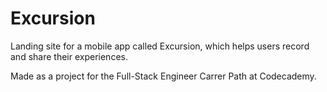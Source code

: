 # Excursion

Landing site for a mobile app called Excursion, which helps users record and share their experiences.

Made as a project for the Full-Stack Engineer Carrer Path at Codecademy.